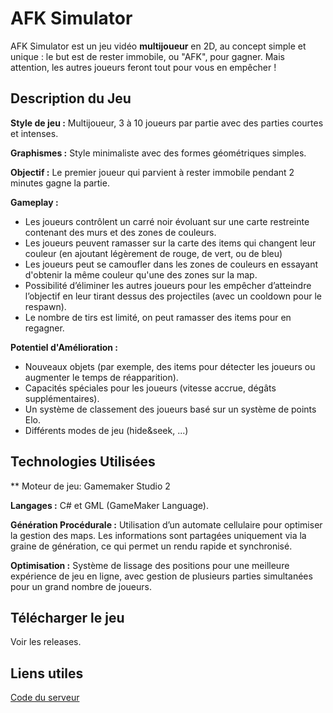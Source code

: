 # AFK Simulator

AFK Simulator est un jeu vidéo **multijoueur** en 2D, au concept simple et unique : le but est de rester immobile, ou "AFK", pour gagner. Mais attention, les autres joueurs feront tout pour vous en empêcher !

## Description du Jeu
**Style de jeu :** Multijoueur, 3 à 10 joueurs par partie avec des parties courtes et intenses.

**Graphismes :** Style minimaliste avec des formes géométriques simples.

**Objectif :** Le premier joueur qui parvient à rester immobile pendant 2 minutes gagne la partie.

**Gameplay :**
- Les joueurs contrôlent un carré noir évoluant sur une carte restreinte contenant des murs et des zones de couleurs.
- Les joueurs peuvent ramasser sur la carte des items qui changent leur couleur (en ajoutant légèrement de rouge, de vert, ou de bleu)
- Les joueurs peut se camoufler dans les zones de couleurs en essayant d'obtenir la même couleur qu'une des zones sur la map.
- Possibilité d’éliminer les autres joueurs pour les empêcher d’atteindre l’objectif en leur tirant dessus des projectiles (avec un cooldown pour le respawn).
- Le nombre de tirs est limité, on peut ramasser des items pour en regagner.

**Potentiel d'Amélioration :**
- Nouveaux objets (par exemple, des items pour détecter les joueurs ou augmenter le temps de réapparition).
- Capacités spéciales pour les joueurs (vitesse accrue, dégâts supplémentaires).
- Un système de classement des joueurs basé sur un système de points Elo.
- Différents modes de jeu (hide&seek, ...)

## Technologies Utilisées

** Moteur de jeu: Gamemaker Studio 2

**Langages :** C# et GML (GameMaker Language).

**Génération Procédurale :** Utilisation d’un automate cellulaire pour optimiser la gestion des maps. Les informations sont partagées uniquement via la graine de génération, ce qui permet un rendu rapide et synchronisé.

**Optimisation :** Système de lissage des positions pour une meilleure expérience de jeu en ligne, avec gestion de plusieurs parties simultanées pour un grand nombre de joueurs.

## Télécharger le jeu

Voir les releases.

## Liens utiles

[Code du serveur](https://github.com/TheBlackbird64/Serveur-AFKSimulator)
